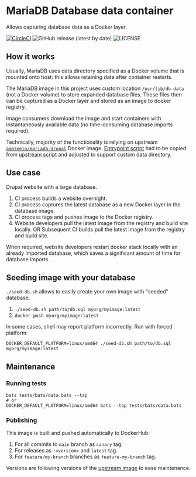 # MariaDB Database data container
Allows capturing database data as a Docker layer.

[![CircleCI](https://circleci.com/gh/drevops/mariadb-drupal-data.svg?style=shield)](https://circleci.com/gh/drevops/mariadb-drupal-data)
![GitHub release (latest by date)](https://img.shields.io/github/v/release/drevops/mariadb-drupal-data)
![LICENSE](https://img.shields.io/github/license/drevops/mariadb-drupal-data)

## How it works

Usually, MariaDB uses data directory specified as a Docker volume that is
mounted onto host: this allows retaining data after container restarts.

The MariaDB image in this project uses custom location `/usr/lib/db-data` (not 
a Docker volume) to store expanded database files. These files then can be
captured as a Docker layer and stored as an image to docker registry. 

Image consumers download the image and start containers with instantaneously 
available data (no time-consuming database imports required).

Technically, majority of the functionality is relying on upstream [`amazeeio/mariadb-drupal`](https://github.com/uselagoon/lagoon-images/blob/main/images/mariadb-drupal/10.4.Dockerfile) Docker image. 
[Entrypoint script](entrypoint.bash) had to be copied from [upstream script](https://github.com/uselagoon/lagoon-images/blob/main/images/mariadb/entrypoints/9999-mariadb-init.bash) and adjusted to support custom data directory.  

## Use case

Drupal website with a large database.

1. CI process builds a website overnight.
2. CI process captures the latest database as a new Docker layer in the database image.
3. CI process tags and pushes image to the Docker registry.
4. Website developers pull the latest image from the registry and build site locally.
   OR
   Subsequent CI builds pull the latest image from the registry and build site. 

When required, website developers restart docker stack locally with an already 
imported database, which saves a significant amount of time for database 
imports.

## Seeding image with your database

`./seed-db.sh` allows to easily create your own image with "seeded" database.

1. `./seed-db.sh path/to/db.sql myorg/myimage:latest`
2. `docker push myorg/myimage:latest`

In some cases, shell may report platform incorrectly. Run with forced platform:

    DOCKER_DEFAULT_PLATFORM=linux/amd64 ./seed-db.sh path/to/db.sql myorg/myimage:latest

## Maintenance

### Running tests

    bats tests/bats/data.bats --tap
    # or  
    DOCKER_DEFAULT_PLATFORM=linux/amd64 bats --tap tests/bats/data.bats

### Publishing

This image is built and pushed automatically to DockerHub:
1. For all commits to `main` branch as `canary` tag.
2. For releases as `:<version>` and `latest` tag.
3. For `feature/my-branch` branches as `feature-my-branch` tag.

Versions are following versions of the [upstream image](https://hub.docker.com/r/uselagoon/mariadb-drupal/tags) to ease maintenance.
